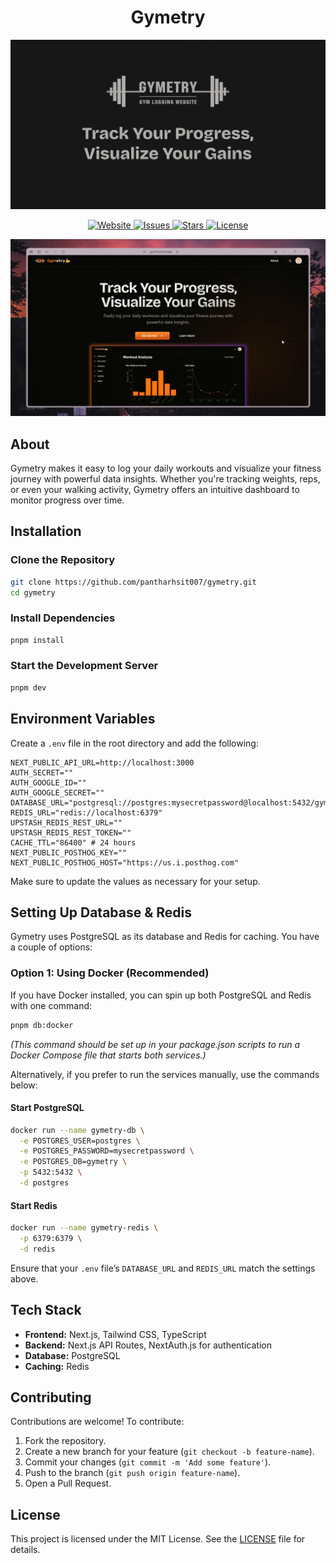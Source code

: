 <h1 align="center">Gymetry</h1>

<!-- <img src="https://res.cloudinary.com/di0av3xly/image/upload/v1740043755/Gymetry/dashboard_dark.png" alt="Gymetry Dashboard" width="1200" height="675" /> -->

<p align="center">
  <img src="./public/img/preview.png" alt="Gymetry Logo" />
</p>

<p align="center">
  <a href="https://gymetry.vercel.app">
    <img src="https://img.shields.io/badge/website-blue?style=for-the-badge&logo=vercel&logoColor=white" alt="Website">
  </a>
  <a href="https://github.com/pantharhsit007/gymetry/issues">
    <img src="https://img.shields.io/github/issues/pantharhsit007/gymetry?style=for-the-badge" alt="Issues">
  </a>
  <a href="https://github.com/pantharhsit007/gymetry/stargazers">
    <img src="https://img.shields.io/github/stars/pantharhsit007/gymetry?style=for-the-badge" alt="Stars">
  </a>
  <a href="https://github.com/pantharhsit007/gymetry/blob/main/LICENSE">
    <img src="https://img.shields.io/github/license/pantharhsit007/gymetry?style=for-the-badge" alt="License">
  </a>
</p>

[![Landing page](./public/img/banner.png)](https://www.tella.tv/video/randoms-video-1vbv)

## About

Gymetry makes it easy to log your daily workouts and visualize your fitness journey with powerful data insights. Whether you're tracking weights, reps, or even your walking activity, Gymetry offers an intuitive dashboard to monitor progress over time.

## Installation

### Clone the Repository

```bash
git clone https://github.com/pantharhsit007/gymetry.git
cd gymetry
```

### Install Dependencies

```bash
pnpm install
```

### Start the Development Server

```bash
pnpm dev
```

## Environment Variables

Create a `.env` file in the root directory and add the following:

```env
NEXT_PUBLIC_API_URL=http://localhost:3000
AUTH_SECRET=""
AUTH_GOOGLE_ID=""
AUTH_GOOGLE_SECRET=""
DATABASE_URL="postgresql://postgres:mysecretpassword@localhost:5432/gymetry"
REDIS_URL="redis://localhost:6379"
UPSTASH_REDIS_REST_URL=""
UPSTASH_REDIS_REST_TOKEN=""
CACHE_TTL="86400" # 24 hours
NEXT_PUBLIC_POSTHOG_KEY=""
NEXT_PUBLIC_POSTHOG_HOST="https://us.i.posthog.com"
```

Make sure to update the values as necessary for your setup.

## Setting Up Database & Redis

Gymetry uses PostgreSQL as its database and Redis for caching. You have a couple of options:

### Option 1: Using Docker (Recommended)

If you have Docker installed, you can spin up both PostgreSQL and Redis with one command:

```bash
pnpm db:docker
```

_(This command should be set up in your package.json scripts to run a Docker Compose file that starts both services.)_

Alternatively, if you prefer to run the services manually, use the commands below:

#### Start PostgreSQL

```bash
docker run --name gymetry-db \
  -e POSTGRES_USER=postgres \
  -e POSTGRES_PASSWORD=mysecretpassword \
  -e POSTGRES_DB=gymetry \
  -p 5432:5432 \
  -d postgres
```

#### Start Redis

```bash
docker run --name gymetry-redis \
  -p 6379:6379 \
  -d redis
```

Ensure that your `.env` file’s `DATABASE_URL` and `REDIS_URL` match the settings above.

## Tech Stack

- **Frontend:** Next.js, Tailwind CSS, TypeScript
- **Backend:** Next.js API Routes, NextAuth.js for authentication
- **Database:** PostgreSQL
- **Caching:** Redis

## Contributing

Contributions are welcome! To contribute:

1. Fork the repository.
2. Create a new branch for your feature (`git checkout -b feature-name`).
3. Commit your changes (`git commit -m 'Add some feature'`).
4. Push to the branch (`git push origin feature-name`).
5. Open a Pull Request.

## License

This project is licensed under the MIT License. See the [LICENSE](LICENSE) file for details.
